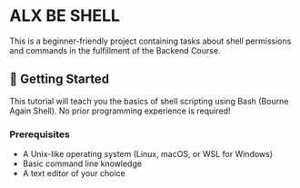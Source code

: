 # ALX BE SHELL

This is a beginner-friendly project containing tasks about shell permissions and commands in the fulfillment of the Backend Course.

## 🚀 Getting Started

This tutorial will teach you the basics of shell scripting using Bash (Bourne Again Shell). No prior programming experience is required!

### Prerequisites

- A Unix-like operating system (Linux, macOS, or WSL for Windows)
- Basic command line knowledge
- A text editor of your choice
